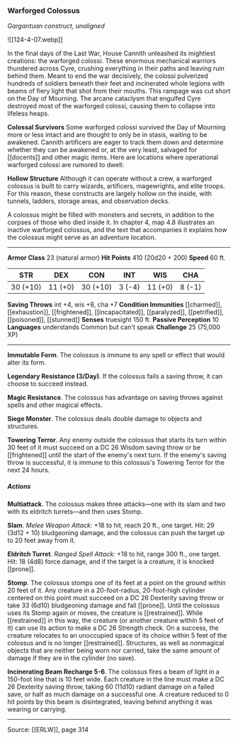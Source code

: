 ### Warforged Colossus
_Gargantuan construct, unaligned_

![[124-4-07.webp]]

In the final days of the Last War, House Cannith unleashed its mightiest creations: the warforged colossi. These enormous mechanical warriors thundered across Cyre, crushing everything in their paths and leaving ruin behind them. Meant to end the war decisively, the colossi pulverized hundreds of soldiers beneath their feet and incinerated whole legions with beams of fiery light that shot from their mouths. This rampage was cut short on the Day of Mourning. The arcane cataclysm that engulfed Cyre destroyed most of the warforged colossi, causing them to collapse into lifeless heaps.

**Colossal Survivors** Some warforged colossi survived the Day of Mourning more or less intact and are thought to only be in stasis, waiting to be awakened. Cannith artificers are eager to track them down and determine whether they can be awakened or, at the very least, salvaged for [[docents]] and other magic items. Here are locations where operational warforged colossi are rumored to dwell:




**Hollow Structure** Although it can operate without a crew, a warforged colossus is built to carry wizards, artificers, magewrights, and elite troops. For this reason, these constructs are largely hollow on the inside, with tunnels, ladders, storage areas, and observation decks.

A colossus might be filled with monsters and secrets, in addition to the corpses of those who died inside it. In chapter 4, map 4.8 illustrates an inactive warforged colossus, and the text that accompanies it explains how the colossus might serve as an adventure location.






---

**Armor Class** 23 (natural armor)
**Hit Points** 410 (20d20 + 200)
**Speed** 60 ft.

| STR     | DEX     | CON     | INT     | WIS     | CHA     |
|---------|---------|---------|---------|---------|---------|
| 30 (+10) | 11 (+0) | 30 (+10) | 3 (-4) | 11 (+0) | 8 (-1) |

**Saving Throws** int +4, wis +8, cha +7
**Condition Immunities** [[charmed]], [[exhaustion]], [[frightened]], [[incapacitated]], [[paralyzed]], [[petrified]], [[poisoned]], [[stunned]]
**Senses** truesight 150 ft.
**Passive Perception** 10
**Languages** understands Common but can't speak
**Challenge** 25 (75,000 XP)

---

**Immutable Form**. The colossus is immune to any spell or effect that would alter its form.

**Legendary Resistance (3/Day)**. If the colossus fails a saving throw, it can choose to succeed instead.

**Magic Resistance**. The colossus has advantage on saving throws against spells and other magical effects.

**Siege Monster**. The colossus deals double damage to objects and structures.

**Towering Terror**. Any enemy outside the colossus that starts its turn within 30 feet of it must succeed on a DC 26 Wisdom saving throw or be [[frightened]] until the start of the enemy's next turn. If the enemy's saving throw is successful, it is immune to this colossus's Towering Terror for the next 24 hours.

##### Actions
**Multiattack**. The colossus makes three attacks—one with its slam and two with its eldritch turrets—and then uses Stomp.

**Slam**. _Melee Weapon Attack:_ +18 to hit, reach 20 ft., one target. Hit: 29 (3d12 + 10) bludgeoning damage, and the colossus can push the target up to 20 feet away from it.

**Eldritch Turret**. _Ranged Spell Attack:_ +18 to hit, range 300 ft., one target. Hit: 18 (4d8) force damage, and if the target is a creature, it is knocked [[prone]].

**Stomp**. The colossus stomps one of its feet at a point on the ground within 20 feet of it. Any creature in a 20-foot-radius, 20-foot-high cylinder centered on this point must succeed on a DC 26 Dexterity saving throw or take 33 (6d10) bludgeoning damage and fall [[prone]]. Until the colossus uses its Stomp again or moves, the creature is [[restrained]]. While [[restrained]] in this way, the creature (or another creature within 5 feet of it) can use its action to make a DC 26 Strength check. On a success, the creature relocates to an unoccupied space of its choice within 5 feet of the colossus and is no longer [[restrained]]. Structures, as well as nonmagical objects that are neither being worn nor carried, take the same amount of damage if they are in the cylinder (no save).

**Incinerating Beam Recharge 5-6**. The colossus fires a beam of light in a 150-foot line that is 10 feet wide. Each creature in the line must make a DC 26 Dexterity saving throw, taking 60 (11d10) radiant damage on a failed save, or half as much damage on a successful one. A creature reduced to 0 hit points by this beam is disintegrated, leaving behind anything it was wearing or carrying.


---

Source: [[ERLW]], page 314